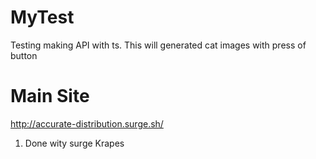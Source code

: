 # MyTest

Testing making API with ts. This will generated cat images with press of button

# Main Site

http://accurate-distribution.surge.sh/

1. Done wity surge Krapes
